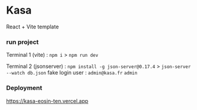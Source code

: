 # Kasa

React + Vite template

### run project
Terminal 1 (vite) : `npm i` > `npm run dev`

Terminal 2 (jsonserver) : `npm install -g json-server@0.17.4` > `json-server --watch db.json`
fake login user : `admin@kasa.fr` `admin`

### Deployment
https://kasa-eosin-ten.vercel.app
